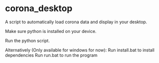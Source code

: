 # corona_desktop
A script to automatically load corona data and display in your desktop.

Make sure python is installed on your device.

Run the python script.

Alternatively (Only available for windows for now):
Run install.bat to install dependencies
Run run.bat to run the program
